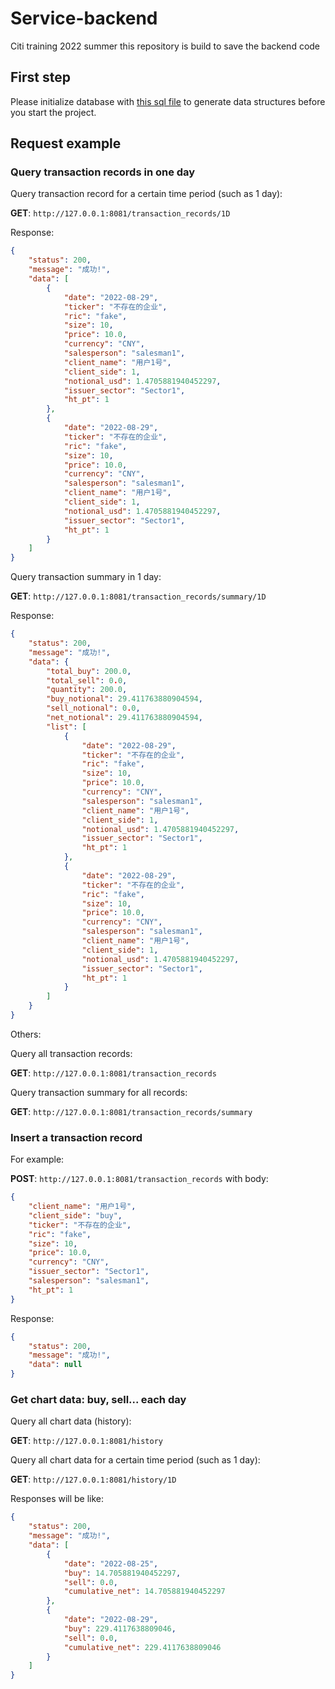 # Service-backend
Citi training 2022 summer
this repository is build to save the backend code

## First step

Please initialize database with [this sql file](./src/main/resources/sql/citi.sql) to generate data structures before you start the project.

## Request example

### Query transaction records in one day

Query transaction record for a certain time period (such as 1 day):

**GET**: `http://127.0.0.1:8081/transaction_records/1D`

Response:

```json
{
    "status": 200,
    "message": "成功!",
    "data": [
        {
            "date": "2022-08-29",
            "ticker": "不存在的企业",
            "ric": "fake",
            "size": 10,
            "price": 10.0,
            "currency": "CNY",
            "salesperson": "salesman1",
            "client_name": "用户1号",
            "client_side": 1,
            "notional_usd": 1.4705881940452297,
            "issuer_sector": "Sector1",
            "ht_pt": 1
        },
        {
            "date": "2022-08-29",
            "ticker": "不存在的企业",
            "ric": "fake",
            "size": 10,
            "price": 10.0,
            "currency": "CNY",
            "salesperson": "salesman1",
            "client_name": "用户1号",
            "client_side": 1,
            "notional_usd": 1.4705881940452297,
            "issuer_sector": "Sector1",
            "ht_pt": 1
        }
    ]
}
```

Query transaction summary in 1 day:

**GET**: `http://127.0.0.1:8081/transaction_records/summary/1D`

Response:

```json
{
    "status": 200,
    "message": "成功!",
    "data": {
        "total_buy": 200.0,
        "total_sell": 0.0,
        "quantity": 200.0,
        "buy_notional": 29.411763880904594,
        "sell_notional": 0.0,
        "net_notional": 29.411763880904594,
        "list": [
            {
                "date": "2022-08-29",
                "ticker": "不存在的企业",
                "ric": "fake",
                "size": 10,
                "price": 10.0,
                "currency": "CNY",
                "salesperson": "salesman1",
                "client_name": "用户1号",
                "client_side": 1,
                "notional_usd": 1.4705881940452297,
                "issuer_sector": "Sector1",
                "ht_pt": 1
            },
            {
                "date": "2022-08-29",
                "ticker": "不存在的企业",
                "ric": "fake",
                "size": 10,
                "price": 10.0,
                "currency": "CNY",
                "salesperson": "salesman1",
                "client_name": "用户1号",
                "client_side": 1,
                "notional_usd": 1.4705881940452297,
                "issuer_sector": "Sector1",
                "ht_pt": 1
            }
        ]
    }
}
```

Others:

Query all transaction records:

**GET**: `http://127.0.0.1:8081/transaction_records`

Query transaction summary for all records:

**GET**: `http://127.0.0.1:8081/transaction_records/summary`

### Insert a transaction record

For example:

**POST**: `http://127.0.0.1:8081/transaction_records` with body:

```json
{
    "client_name": "用户1号",
    "client_side": "buy",
    "ticker": "不存在的企业",
    "ric": "fake",
    "size": 10,
    "price": 10.0,
    "currency": "CNY",
    "issuer_sector": "Sector1",
    "salesperson": "salesman1",
    "ht_pt": 1
}
```

Response:

```json
{
    "status": 200,
    "message": "成功!",
    "data": null
}
```

### Get chart data: buy, sell... each day

Query all chart data (history):

**GET**: `http://127.0.0.1:8081/history`

Query all chart data for a certain time period (such as 1 day):

**GET**: `http://127.0.0.1:8081/history/1D`

Responses will be like:

```json
{
    "status": 200,
    "message": "成功!",
    "data": [
        {
            "date": "2022-08-25",
            "buy": 14.705881940452297,
            "sell": 0.0,
            "cumulative_net": 14.705881940452297
        },
        {
            "date": "2022-08-29",
            "buy": 229.4117638809046,
            "sell": 0.0,
            "cumulative_net": 229.4117638809046
        }
    ]
}
```
